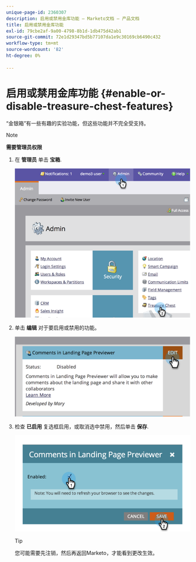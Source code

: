 ```yaml
---
unique-page-id: 2360307
description: 启用或禁用金库功能 — Marketo文档 — 产品文档
title: 启用或禁用金库功能
exl-id: 79cbe2af-9a00-4798-8b1d-1db475d42ab1
source-git-commit: 72e1d29347bd5b77107da1e9c30169cb6490c432
workflow-type: tm+mt
source-wordcount: '82'
ht-degree: 0%

---
```


# 启用或禁用金库功能 {#enable-or-disable-treasure-chest-features}

“金银箱”有一些有趣的实验功能，但这些功能并不完全受支持。

>[!NOTE]
>
>**需要管理员权限**

1. 在 **管理员** 单击 **宝箱**.

   ![](assets/image2014-9-16-17-3a0-3a36.png)

1. 单击 **编辑** 对于要启用或禁用的功能。

   ![](assets/image2014-9-16-16-3a53-3a42.png)

1. 检查 **已启用** 复选框启用，或取消选中禁用，然后单击 **保存**.

   ![](assets/image2014-9-16-16-3a53-3a53.png)

   >[!TIP]
   >
   >您可能需要先注销，然后再返回Marketo，才能看到更改生效。
